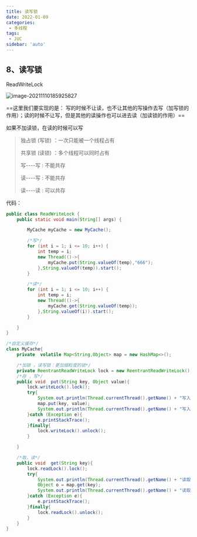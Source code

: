```yaml
---
title: 读写锁
date: 2022-01-09
categories:
 - 多线程
tags:
 - JUC
sidebar: 'auto'
---
```

## 8、读写锁

ReadWriteLock 

![image-20211110185925827](https://img.yishenlaoban.top/images/image-20211110185925827.png) 

==这里我们要实现的是： 写的时候不让读，也不让其他的写操作去写（加写锁的作用）；读的时候不让写，但是其他的读操作也可以进去读（加读锁的作用）==

如果不加读锁，在读的时候可以写

> 独占锁 (写锁)  ：一次只能被一个线程占有
>
> 共享锁 (读锁)  ：多个线程可以同时占有
>
> 写----写  : 不能共存
>
> 读----写  : 不能共存
>
> 读----读 :  可以共存

代码：

```java
public class ReadWriteLock {
    public static void main(String[] args) {

        MyCache myCache = new MyCache();

        /*写*/
        for (int i = 1; i <= 10; i++) {
            int temp = i;
            new Thread(()->{
                myCache.put(String.valueOf(temp),"666");
            },String.valueOf(temp)).start();
        }

        /*读*/
        for (int i = 1; i <= 10; i++) {
            int temp = i;
            new Thread(()->{
                myCache.get(String.valueOf(temp));
            },String.valueOf(i)).start();
        }

    }
}

/*自定义缓存*/
class MyCache{
    private  volatile Map<String,Object> map = new HashMap<>();

    /*加锁 ，读写锁：更加细粒度的锁*/
    private ReentrantReadWriteLock lock = new ReentrantReadWriteLock();
    /*存 ，写*/
    public void  put(String key, Object value){
        lock.writeLock().lock();
        try{
            System.out.println(Thread.currentThread().getName() + "写入" + key);
            map.put(key, value);
            System.out.println(Thread.currentThread().getName() + "写入OK");
        }catch (Exception e){
            e.printStackTrace();
        }finally{
            lock.writeLock().unlock();
        }

    }

    /*取，读*/
    public void  get(String key){
        lock.readLock().lock();
        try{
            System.out.println(Thread.currentThread().getName() + "读取" + key);
            Object o = map.get(key);
            System.out.println(Thread.currentThread().getName() + "读取OK");
        }catch (Exception e){
            e.printStackTrace();
        }finally{
            lock.readLock().unlock();
        } 
    }
}
```

